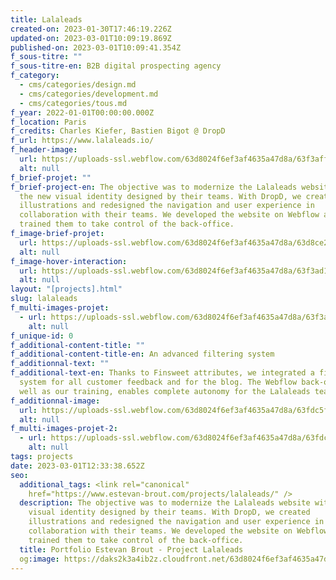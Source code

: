 ```yaml
---
title: Lalaleads
created-on: 2023-01-30T17:46:19.226Z
updated-on: 2023-03-01T10:09:19.869Z
published-on: 2023-03-01T10:09:41.354Z
f_sous-titre: ""
f_sous-titre-en: B2B digital prospecting agency
f_category:
  - cms/categories/design.md
  - cms/categories/development.md
  - cms/categories/tous.md
f_year: 2022-01-01T00:00:00.000Z
f_location: Paris
f_credits: Charles Kiefer, Bastien Bigot @ DropD
f_url: https://www.lalaleads.io/
f_header-image:
  url: https://uploads-ssl.webflow.com/63d8024f6ef3af4635a47d8a/63f3aff1192b94da66992305_63f3aee736f12513c870c99e_img1.webp
  alt: null
f_brief-projet: ""
f_brief-project-en: The objective was to modernize the Lalaleads website with
  the new visual identity designed by their teams. With DropD, we created
  illustrations and redesigned the navigation and user experience in
  collaboration with their teams. We developed the website on Webflow and
  trained them to take control of the back-office.
f_image-brief-projet:
  url: https://uploads-ssl.webflow.com/63d8024f6ef3af4635a47d8a/63d8ce20f34469bb618a8ad0_amelioration%20continue.png
  alt: null
f_image-hover-interaction:
  url: https://uploads-ssl.webflow.com/63d8024f6ef3af4635a47d8a/63f3ad1142d1b75efb40140c_hoverimg.webp
  alt: null
layout: "[projects].html"
slug: lalaleads
f_multi-images-projet:
  - url: https://uploads-ssl.webflow.com/63d8024f6ef3af4635a47d8a/63f3aff8d1e333e585f3f5c8_63f3aee642d1b75be6403c7f_img4.webp
    alt: null
f_unique-id: 0
f_additional-content-title: ""
f_additional-content-title-en: An advanced filtering system
f_additionnal-text: ""
f_additional-text-en: Thanks to Finsweet attributes, we integrated a filtering
  system for all customer feedback and for the blog. The Webflow back-office, as
  well as our training, enables complete autonomy for the Lalaleads team.
f_additionnal-image:
  url: https://uploads-ssl.webflow.com/63d8024f6ef3af4635a47d8a/63fdc5f9d91d0d448adcbe3d_img3.png
  alt: null
f_multi-images-projet-2:
  - url: https://uploads-ssl.webflow.com/63d8024f6ef3af4635a47d8a/63fdc619710e64b62b7c5c8e_img2.png
    alt: null
tags: projects
date: 2023-03-01T12:33:38.652Z
seo:
  additional_tags: <link rel="canonical"
    href="https://www.estevan-brout.com/projects/lalaleads/" />
  description: The objective was to modernize the Lalaleads website with the new
    visual identity designed by their teams. With DropD, we created
    illustrations and redesigned the navigation and user experience in
    collaboration with their teams. We developed the website on Webflow and
    trained them to take control of the back-office.
  title: Portfolio Estevan Brout - Project Lalaleads
  og:image: https://daks2k3a4ib2z.cloudfront.net/63d8024f6ef3af4635a47d8a/640208687611d2093dab8e56_63f3ad1142d1b75efb40140c_hoverimg-p-500.webp
---
```

